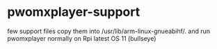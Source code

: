 # pwomxplayer-support
few support files
copy them into /usr/lib/arm-linux-gnueabihf/. and run pwomxplayer normally on Rpi latest OS 11 (bullseye)
